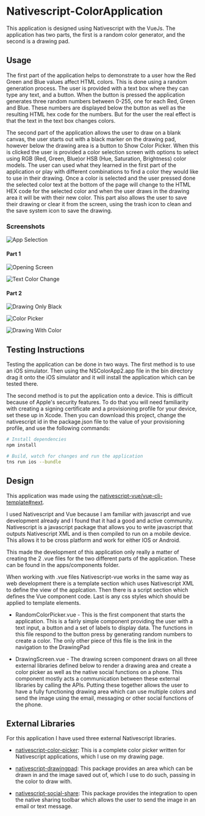 # Nativescript-ColorApplication

This application is designed using Nativescript with the VueJs. The application has two parts, the first is a random color generator, and the second is a drawing pad.

## Usage

The first part of the application helps to demonstrate to a user how the Red Green and Blue values affect HTML colors. 
This is done using a random generation process. 
The user is provided with a text box where they can type any text, and a button. When the button is pressed the application generates three random numbers between 0-255, one for each Red, Green and Blue. 
These numbers are displayed below the button as well as the resulting HTML hex code for the numbers. But for the user the real effect is that the text in the text box changes colors.

The second part of the application allows the user to draw on a blank canvas, the user starts out with a black marker on the drawing pad, however below the drawing area is a button to Show Color Picker. 
When this is clicked the user is provided a color selection screen with options to select using RGB (Red, Green, Blue)or HSB (Hue, Saturation, Brightness) color models. 
The user can used what they learned in the first part of the application or play with different combinations to find a color they would like to use in their drawing. 
Once a color is selected and the user pressed done the selected color text at the bottom of the page will change to the HTML HEX code for the selected color and when the user draws in the drawing area it will be with their new color. 
This part also allows the user to save their drawing or clear it from the screen, using the trash icon to clean and the save system icon to save the drawing.

### Screenshots

![App Selection](images/appSelectionScreen.png)

#### Part 1

![Opening Screen](images/openScreen.png)

![Text Color Change](images/ColorText.png)

#### Part 2

![Drawing Only Black](images/BlackDrawing.png)

![Color Picker](images/RGBColorPicker2.png)

![Drawing With Color](images/DrawingColor.png)

## Testing Instructions

Testing the application can be done in two ways. 
The first method is to use an iOS simulator. 
Then using the NSColorApp2.app file in the bin directory drag it onto the iOS simulator and it will install the application which can be tested there.

The second method is to put the application onto a device. This is difficult because of Apple's security features.
To do that you will need familiarity with creating a signing certificate and a provisioning profile for your device, set these up in Xcode.
Then you can download this project, change the nativescript id in the package.json file to the value of your provisioning profile, and use the following commands:

```bash
# Install dependencies
npm install

# Build, watch for changes and run the application
tns run ios --bundle
```

## Design

This application was made using the [nativescript-vue/vue-cli-template#next](https://github.com/nativescript-vue/vue-cli-template/tree/next).

I used Nativescript and Vue because I am familiar with javascript and vue development already and I found that it had a good and active community.
Nativescript is a javascript package that allows you to write javascript that outputs Nativescript XML and is then compiled to run on a mobile device. 
This allows it to be cross platform and work for either IOS or Android.

This made the development of this application only really a matter of creating the 2 .vue files for the two different parts of the application. These can be found in the apps/components folder.

When working with .vue files Nativescript-vue works in the same way as web development there is a template section which uses Nativescript XML to define the view of the applcation.
Then there is a script section which defines the Vue component code. Last is any css styles which should be applied to template elements. 


- RandomColorPicker.vue - This is the first component that starts the application. This is a fairly simple component providing the user with a text input, a button and a set of labels to display data. The functions in this file respond to the button press by generating random numbers to create a color. The only other piece of this file is the link in the navigation to the DrawingPad

- DrawingScreen.vue - The drawing screen component draws on all three external libraries defined below to render a drawing area and create a color picker as well as the native social functions on a phone. This component mostly acts a communication between these external libraries by calling the APIs. Putting these together allows the user to have a fully functioning drawing area which can use multiple colors and send the image using the email, messaging or other social functions of the phone.

## External Libraries

For this application I have used three external Nativescript libraries.

- [nativescript-color-picker](https://github.com/bradmartin/nativescript-color-picker): This is a complete color picker written for Nativescript applications, which I use on my drawing page.

- [nativescript-drawingpad](https://github.com/bradmartin/nativescript-drawingpad): This package provides an area which can be drawn in and the image saved out of, which I use to do such, passing in the color to draw with.

- [nativescript-social-share](https://github.com/tjvantoll/nativescript-social-share): This package provides the integration to open the native sharing toolbar which allows the user to send the image in an email or text message.